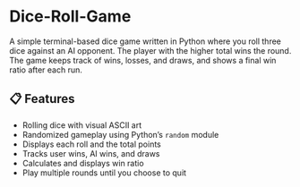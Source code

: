 # Dice-Roll-Game
A simple terminal-based dice game written in Python where you roll three dice against an AI opponent. The player with the higher total wins the round. The game keeps track of wins, losses, and draws, and shows a final win ratio after each run.

## 📋 Features

- Rolling dice with visual ASCII art
- Randomized gameplay using Python’s `random` module
- Displays each roll and the total points
- Tracks user wins, AI wins, and draws
- Calculates and displays win ratio
- Play multiple rounds until you choose to quit
